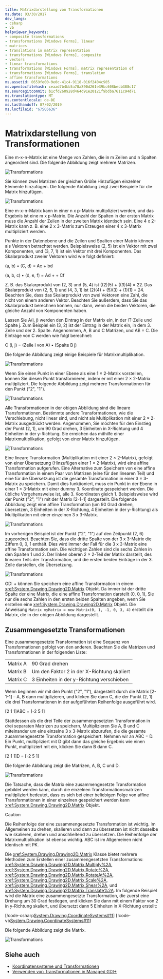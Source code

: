 ```yaml
---
title: Matrixdarstellung von Transformationen
ms.date: 03/30/2017
dev_langs:
- csharp
- vb
helpviewer_keywords:
- composite transformations
- transformations [Windows Forms], linear
- matrices
- translations in matrix representation
- transformations [Windows Forms], composite
- vectors
- linear transformations
- transformations [Windows Forms], matrix representation of
- transformations [Windows Forms], translation
- affine transformations
ms.assetid: 0659fe00-9e0c-41c4-9118-016f2404c905
ms.openlocfilehash: ceaad7b4bb5a70a890d261e39bc608becb388c17
ms.sourcegitcommit: b1cfd260928d464d91e20121f9bdba7611c94d71
ms.translationtype: MT
ms.contentlocale: de-DE
ms.lasthandoff: 07/02/2019
ms.locfileid: "67505636"
---
```

# <a name="matrix-representation-of-transformations"></a>Matrixdarstellung von Transformationen
Eine m-x-n-Matrix ist eine Menge von Zahlen, die in m Zeilen und n Spalten angeordnet sind. Die folgende Abbildung zeigt mehrere Matrizen.  
  
 ![Transformations](./media/aboutgdip05-art04.gif "AboutGdip05_art04")  
  
 Sie können zwei Matrizen der gleichen Größe Hinzufügen einzelner Elemente hinzufügen. Die folgende Abbildung zeigt zwei Beispiele für die Matrix hinzufügen.  
  
 ![Transformations](./media/aboutgdip05-art05.gif "AboutGdip05_art05")  
  
 Eine m-x-n-Matrix kann in einer n x p-Matrix multipliziert werden, und das Ergebnis ist eine m x p-Matrix. Die Anzahl der Spalten in der ersten Matrix muss die Anzahl der Zeilen in der zweiten Matrix identisch sein. Eine 4 x 2-Matrix kann z. B. eine 2 x 3-Matrix zum Erzeugen einer 4 x 3-Matrix multipliziert werden.  
  
 Punkte in der Datenebene und die Zeilen und Spalten einer Matrix können als Vektoren betrachtet werden. Beispielsweise (2, 5) ist ein Vektor mit zwei Komponenten, und (3, 7, 1) ist ein Vektor mit drei Komponenten. Das Skalarprodukt zweier Vektoren wird wie folgt definiert:  
  
 (a, b) • (C, d) = Ac + bd  
  
 (a, b, c) • (d, e, f) = Ad + + Cf  
  
 Z. B. das Skalarprodukt von (2, 3) und (5, 4) ist ((2)(5) + ((3)(4) = 22. Das Skalarprodukt von (2, 5, 1) und (4, 3, 1) ist (2)(4) + (5)(3) + (1)(1) = 24. Beachten Sie, dass das Skalarprodukt von zwei Vektoren eine Zahl, die nicht von einem anderen Vektor. Beachten Sie außerdem, dass Sie das Skalarprodukt berechnen können, nur dann, wenn die beiden Vektoren, die gleiche Anzahl von Komponenten haben.  
  
 Lassen Sie A(i, j) werden den Eintrag in der Matrix ein, in der IT-Zeile und Spalte j. Zum Beispiel ein (3, 2) ist der Eintrag in der Matrix ein, in dem 3. Zeile und der 2. Spalte. Angenommen, A, B und C Matrizen, und AB = C. Die Einträge von C werden wie folgt berechnet:  
  
 C (i, j) = (Zeile i von A) • (Spalte B j)  
  
 Die folgende Abbildung zeigt einige Beispiele für Matrixmultiplikation.  
  
 ![Transformations](./media/aboutgdip05-art06.gif "AboutGdip05_art06")  
  
 Wenn Sie einen Punkt in einer Ebene als eine 1 × 2-Matrix vorstellen, können Sie diesen Punkt transformieren, indem er mit einer 2 × 2-Matrix multipliziert. Die folgende Abbildung zeigt mehrere Transformationen für den Punkt ("2", "1").  
  
 ![Transformations](./media/aboutgdip05-art07.gif "AboutGdip05_art07")  
  
 Alle Transformationen in der obigen Abbildung sind die lineare Transformationen. Bestimmte andere Transformationen, wie die Verschiebung, nicht linear sind, und nicht als Multiplikation mit einer 2 × 2-Matrix ausgedrückt werden. Angenommen, Sie möchten für den Einstieg der Punkt (2, 1), um 90 Grad drehen, 3 Einheiten in X-Richtung und 4 Einheiten in der y-Richtung. Sie erreichen das mithilfe einer Matrixmultiplikation, gefolgt von einer Matrix hinzufügen.  
  
 ![Transformations](./media/aboutgdip05-art08.gif "AboutGdip05_art08")  
  
 Eine lineare Transformation (Multiplikation mit einer 2 × 2-Matrix), gefolgt von einer Übersetzung (Hinzufügen einer 1 × 2-Matrix), wird eine affine Transformation aufgerufen. Eine Alternative zum Speichern von eine affine Transformation in einem Paar von Matrizen (eine für den linearen Teil) und eine für die Übersetzung ist die gesamte Transformation in einer 3 × 3-Matrix zu speichern. Damit dies funktioniert, muss ein Punkt in der Ebene in einer 1 × 3-Matrix mit einer dummy 3. Koordinate gespeichert werden. Die übliche Vorgehensweise ist, alle 3. Koordinaten gleich 1. Beispielsweise wird der Punkt ("2", "1") mit der Matrix [2-1-1] dargestellt. Die folgende Abbildung zeigt eine affine Transformation (um 90 Grad drehen, übersetzen, 3 Einheiten in der X-Richtung, 4 Einheiten in der y-Richtung) als Multiplikation mit einer einzelnen 3 x 3-Matrix.  
  
 ![Transformations](./media/aboutgdip05-art09.gif "AboutGdip05_art09")  
  
 Im vorherigen Beispiel ist der Punkt ("2", "1") auf den Zeitpunkt (2, 6) zugeordnet. Beachten Sie, dass die dritte Spalte von der 3 x 3-Matrix die Ziffern 0, 0, 1 enthält. Dies wird immer der Fall für die 3 x 3-Matrix eine affine Transformation sein. Die wichtigen Zahlen sind die sechs Zahlen in den Spalten 1 und 2. Der linken oberen 2 × 2-Teil der Matrix darstellt, des linearen Teils der Transformation, und die ersten beiden Einträge in der 3. Zeile darstellen, die Übersetzung.  
  
 ![Transformations](./media/aboutgdip05-art10.gif "AboutGdip05_art10")  
  
 GDI + können Sie speichern eine affine Transformation in einem <xref:System.Drawing.Drawing2D.Matrix> Objekt. Da immer ist der dritte Spalte der eine Matrix, die eine affine Transformation darstellt (0, 0, 1), Sie nur die sechs Zahlen in den ersten beiden Spalten angeben, wenn Sie erstellen eine <xref:System.Drawing.Drawing2D.Matrix> Objekt. Die Anweisung `Matrix myMatrix = new Matrix(0, 1, -1, 0, 3, 4)` erstellt die Matrix, die in der obigen Abbildung dargestellt.  
  
## <a name="composite-transformations"></a>Zusammengesetzte Transformationen  
 Eine zusammengesetzte Transformation ist eine Sequenz von Transformationen gefolgt von den anderen. Beachten Sie die Matrizen und Transformationen in der folgenden Liste:  
  
|||  
|-|-|  
|Matrix A|90 Grad drehen|  
|Matrix B|Um den Faktor 2 in der X-Richtung skaliert|  
|Matrix C|3 Einheiten in der y-Richtung verschieben|  
  
 Wenn beginnen wir mit den Punkt ("2", "1"), dargestellt durch die Matrix [2-1-1] – A, B dann multiplizieren, und klicken Sie dann C, die der Punkt (2, 1) die drei Transformationen in der aufgeführten Reihenfolge ausgeführt wird.  
  
 [2 1 1]ABC = [-2 5 1]  
  
 Stattdessen als die drei Teile der zusammengesetzten Transformation in drei separaten Matrizen zu speichern, Multiplizieren Sie A, B und C miteinander um eine einzelne 3 x 3-Matrix abzurufen, die die gesamte zusammengesetzte Transformation gespeichert. Nehmen wir an ABC = D. Ein Punkt, multipliziert mit D gibt dann das gleiche Ergebnis wie einen Punkt, multipliziert mit ein, klicken Sie dann B dann C.  
  
 [2 1 1]D = [-2 5 1]  
  
 Die folgende Abbildung zeigt die Matrizen, A, B, C und D.  
  
 ![Transformations](./media/aboutgdip05-art12.gif "AboutGdip05_art12")  
  
 Die Tatsache, dass die Matrix eine zusammengesetzte Transformation gebildet werden kann, durch die einzelnen Transformationsmatrizen multipliziert bedeutet, dass es sich bei einer beliebigen Folge von affine Transformationen in einer einzelnen gespeichert werden kann <xref:System.Drawing.Drawing2D.Matrix> Objekt.  
  
> [!CAUTION]
>  Die Reihenfolge der eine zusammengesetzte Transformation ist wichtig. Im Allgemeinen zu drehen, skalieren und dann zu übersetzen ist nicht dasselbe wie skalieren, drehen und anschließend zu übersetzen. Die Reihenfolge der Matrixmultiplikation ist ebenso wichtig. ABC ist im Allgemeinen nicht identisch mit PK.  
  
 Die <xref:System.Drawing.Drawing2D.Matrix> Klasse bietet mehrere Methoden zum Erstellen einer zusammengesetzten Transformations: <xref:System.Drawing.Drawing2D.Matrix.Multiply%2A>, <xref:System.Drawing.Drawing2D.Matrix.Rotate%2A>, <xref:System.Drawing.Drawing2D.Matrix.RotateAt%2A>, <xref:System.Drawing.Drawing2D.Matrix.Scale%2A>, <xref:System.Drawing.Drawing2D.Matrix.Shear%2A>, und <xref:System.Drawing.Drawing2D.Matrix.Translate%2A>. Im folgende Beispiel wird die Matrix eine zusammengesetzte Transformation, die zuerst eine Drehung um 30 Grad festlegen, und klicken Sie dann mit einem Faktor von 2 in y-Richtung skaliert, und übersetzt dann 5 Einheiten in X-Richtung erstellt:  
  
 [!code-csharp[System.Drawing.CoordinateSystems#11](~/samples/snippets/csharp/VS_Snippets_Winforms/System.Drawing.CoordinateSystems/CS/Class1.cs#11)]
 [!code-vb[System.Drawing.CoordinateSystems#11](~/samples/snippets/visualbasic/VS_Snippets_Winforms/System.Drawing.CoordinateSystems/VB/Class1.vb#11)]  
  
 Die folgende Abbildung zeigt die Matrix.  
  
 ![Transformations](./media/aboutgdip05-art13.gif "AboutGdip05_art13")  
  
## <a name="see-also"></a>Siehe auch

- [Koordinatensysteme und Transformationen](coordinate-systems-and-transformations.md)
- [Verwenden von Transformationen in Managed GDI+](using-transformations-in-managed-gdi.md)
